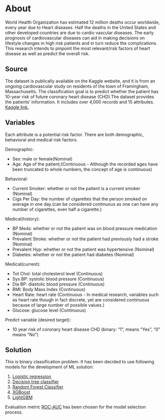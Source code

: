 # About

World Health Organization has estimated 12 million deaths occur worldwide, every year due to Heart diseases. Half the deaths in the United States and other developed countries are due to cardio vascular diseases. The early prognosis of cardiovascular diseases can aid in making decisions on lifestyle changes in high risk patients and in turn reduce the complications. This research intends to pinpoint the most relevant/risk factors of heart disease as well as predict the overall risk.

## Source
The dataset is publically available on the Kaggle website, and it is from an ongoing cardiovascular study on residents of the town of Framingham, Massachusetts. The classification goal is to predict whether the patient has 10-year risk of future coronary heart disease (CHD).The dataset provides the patients’ information. It includes over 4,000 records and 15 attributes.
[Kaggle link.](https://www.kaggle.com/dileep070/heart-disease-prediction-using-logistic-regression)

## Variables
Each attribute is a potential risk factor. There are both demographic, behavioral and medical risk factors.

Demographic:
* Sex: male or female(Nominal)
* Age: Age of the patient;(Continuous - Although the recorded ages have been truncated to whole numbers, the concept of age is continuous)

Behavioral:
* Current Smoker: whether or not the patient is a current smoker (Nominal)
* Cigs Per Day: the number of cigarettes that the person smoked on average in one day.(can be considered continuous as one can have any number of cigarettes, even half a cigarette.)

Medical(history):
* BP Meds: whether or not the patient was on blood pressure medication (Nominal)
* Prevalent Stroke: whether or not the patient had previously had a stroke (Nominal)
* Prevalent Hyp: whether or not the patient was hypertensive (Nominal)
* Diabetes: whether or not the patient had diabetes (Nominal)

Medical(current):
* Tot Chol: total cholesterol level (Continuous)
* Sys BP: systolic blood pressure (Continuous)
* Dia BP: diastolic blood pressure (Continuous)
* BMI: Body Mass Index (Continuous)
* Heart Rate: heart rate (Continuous - In medical research, variables such as heart rate though in fact discrete, yet are considered continuous because of large number of possible values.)
* Glucose: glucose level (Continuous)

Predict variable (desired target):
* 10 year risk of coronary heart disease CHD (binary: “1”, means “Yes”, “0” means “No”)

## Solution
This is binary classification problem. It has been decided to use following models for the development of ML solution:
1. [Logistic regression](https://scikit-learn.org/stable/modules/generated/sklearn.linear_model.LogisticRegression.html)
2. [Decision tree classifier](https://scikit-learn.org/stable/modules/generated/sklearn.tree.DecisionTreeClassifier.html)
3. [Random Forest Classifier](https://scikit-learn.org/stable/modules/generated/sklearn.ensemble.RandomForestClassifier.html)
4. [XGBoost](https://xgboost.readthedocs.io/en/latest/)
5. [LightGBM](https://lightgbm.readthedocs.io/en/latest/)

Evaluation metric [ROC-AUC](https://scikit-learn.org/stable/modules/generated/sklearn.metrics.roc_auc_score.html) has been chosen for the model selection process.

